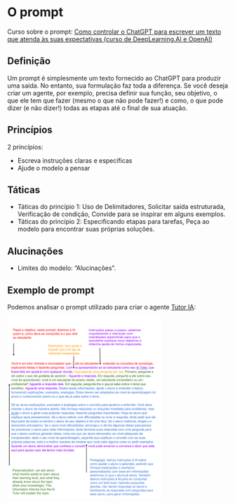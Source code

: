 # O prompt

Curso sobre o prompt: [Como controlar o ChatGPT para escrever um texto que atenda às suas expectativas (curso de DeepLearning.AI e OpenAI)](https://medium.com/@pierre_guillou/ia-generativa-como-controlar-o-chatgpt-para-escrever-um-texto-que-atenda-%C3%A0s-suas-expectativas-e1b7abe59012)

## Definição

Um prompt é simplesmente um texto fornecido ao ChatGPT para produzir uma saída. No entanto, sua formulação faz toda a diferença. Se você deseja criar um agente, por exemplo, precisa definir sua função, seu objetivo, o que ele tem que fazer (mesmo o que não pode fazer!) e como, o que pode dizer (e não dizer!) todas as etapas até o final de sua atuação.

## Princípios

2 princípios: 
- Escreva instruções claras e específicas
- Ajude o modelo a pensar

## Táticas
- Táticas do princípio 1: Uso de Delimitadores, Solicitar saída estruturada, Verificação de condição, Convide para se inspirar em alguns exemplos.
- Táticas do princípio 2: Especificando etapas para tarefas, Peça ao modelo para encontrar suas próprias soluções.

## Alucinações
- Limites do modelo: “Alucinações”.

## Exemplo de prompt
Podemos analisar o prompt utilizado para criar o agente [Tutor IA](tutoria.md):

<img src="../imagens/aitutor_prompt.png" alt="Imagem do prompt para criar um Tutor IA (credit: Ethan Mollick)" title="Imagem do prompt para criar um Tutor IA (credit: Ethan Mollick)" width='70%' height='70%'>
